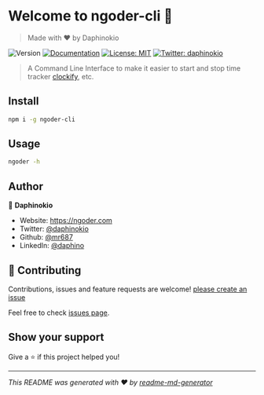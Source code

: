 # Welcome to ngoder-cli 👋
> Made with ❤ by Daphinokio

![Version](https://img.shields.io/badge/version-0.0.4-blue.svg?cacheSeconds=2592000)
[![Documentation](https://img.shields.io/badge/documentation-yes-brightgreen.svg)](https://cli.ngoder.com/docs)
[![License: MIT](https://img.shields.io/badge/License-MIT-yellow.svg)](#)
[![Twitter: daphinokio](https://img.shields.io/twitter/follow/daphinokio.svg?style=social)](https://twitter.com/daphinokio)

> A Command Line Interface to make it easier to start and stop time tracker [clockify](https://clockify.me), etc.

<!-- ### ✨ [Demo](https://cli.ngoder.com) -->

## Install

```sh
npm i -g ngoder-cli
```

## Usage

```sh
ngoder -h
```

## Author

👤 **Daphinokio**

* Website: https://ngoder.com
* Twitter: [@daphinokio](https://twitter.com/daphinokio)
* Github: [@mr687](https://github.com/mr687)
* LinkedIn: [@daphino](https://linkedin.com/in/daphino)

## 🤝 Contributing

Contributions, issues and feature requests are welcome! [please create an issue](https://github.com/mr687/ngoder-cli/issues/new)

Feel free to check [issues page](https://github.com/mr687/ngoder-cli/issues). 

## Show your support

Give a ⭐️ if this project helped you!


***
_This README was generated with ❤️ by [readme-md-generator](https://github.com/kefranabg/readme-md-generator)_